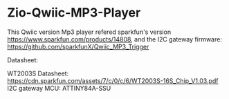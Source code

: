 # Zio-Qwiic-MP3-Player

This Qwiic version Mp3 player refered sparkfun's version https://www.sparkfun.com/products/14808, and the I2C gateway firmware: 
https://github.com/sparkfunX/Qwiic_MP3_Trigger

Datasheet: 

WT2003S Datasheet: https://cdn.sparkfun.com/assets/7/c/0/c/6/WT2003S-16S_Chip_V1.03.pdf
I2C gateway MCU: ATTINY84A-SSU
